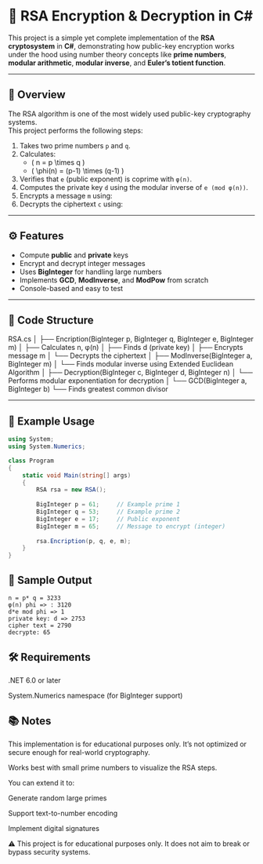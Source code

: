 # 🔐 RSA Encryption & Decryption in C#

This project is a simple yet complete implementation of the **RSA cryptosystem** in **C#**, demonstrating how public-key encryption works under the hood using number theory concepts like **prime numbers**, **modular arithmetic**, **modular inverse**, and **Euler’s totient function**.

---

## 📘 Overview

The RSA algorithm is one of the most widely used public-key cryptography systems.  
This project performs the following steps:

1. Takes two prime numbers `p` and `q`.  
2. Calculates:
   - \( n = p \times q \)
   - \( \phi(n) = (p-1) \times (q-1) \)
3. Verifies that `e` (public exponent) is coprime with `φ(n)`.
4. Computes the private key `d` using the modular inverse of `e (mod φ(n))`.
5. Encrypts a message `m` using:
6. Decrypts the ciphertext `c` using:

---

## ⚙️ Features

- Compute **public** and **private** keys  
- Encrypt and decrypt integer messages  
- Uses **BigInteger** for handling large numbers  
- Implements **GCD**, **ModInverse**, and **ModPow** from scratch  
- Console-based and easy to test  

---

## 🧩 Code Structure
RSA.cs
│
├── Encription(BigInteger p, BigInteger q, BigInteger e, BigInteger m)
│ ├── Calculates n, φ(n)
│ ├── Finds d (private key)
│ ├── Encrypts message m
│ └── Decrypts the ciphertext
│
├── ModInverse(BigInteger a, BigInteger m)
│ └── Finds modular inverse using Extended Euclidean Algorithm
│
├── Decryption(BigInteger c, BigInteger d, BigInteger n)
│ └── Performs modular exponentiation for decryption
│
└── GCD(BigInteger a, BigInteger b)
└── Finds greatest common divisor

---

## 🚀 Example Usage

```csharp
using System;
using System.Numerics;

class Program
{
    static void Main(string[] args)
    {
        RSA rsa = new RSA();
        
        BigInteger p = 61;     // Example prime 1
        BigInteger q = 53;     // Example prime 2
        BigInteger e = 17;     // Public exponent
        BigInteger m = 65;     // Message to encrypt (integer)
        
        rsa.Encription(p, q, e, m);
    }
}
```
## 🧮 Sample Output
```
n = p* q = 3233
φ(n) phi => : 3120
d*e mod phi => 1
private key: d => 2753
cipher text = 2790
decrypte: 65
```
## 🛠️ Requirements

.NET 6.0 or later

System.Numerics namespace (for BigInteger support)

## 📚 Notes

This implementation is for educational purposes only.
It’s not optimized or secure enough for real-world cryptography.

Works best with small prime numbers to visualize the RSA steps.

You can extend it to:

Generate random large primes

Support text-to-number encoding

Implement digital signatures


⚠️ This project is for educational purposes only. It does not aim to break or bypass security systems.
